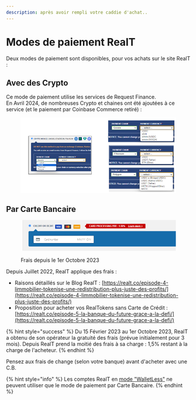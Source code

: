 ```yaml
---
description: après avoir rempli votre caddie d'achat..
---
```


# Modes de paiement RealT

Deux modes de paiement sont disponibles, pour vos achats sur le site RealT :

## Avec des Crypto

Ce mode de paiement utilise les services de Request Finance. \
En Avril 2024, de nombreuses Crypto et chaines ont été ajoutées à ce service (et le paiement par Coinbase Commerce retiré) :&#x20;

<figure><img src="../../.gitbook/assets/image (2) (1) (1).png" alt=""><figcaption></figcaption></figure>

## Par Carte Bancaire&#x20;

<figure><img src="../../.gitbook/assets/image (2) (1) (1) (1) (1) (1) (1) (1) (1) (1).png" alt=""><figcaption><p>Frais depuis le 1er Octobre 2023</p></figcaption></figure>

Depuis Juillet 2022, RealT applique des frais :

* Raisons détaillés sur le Blog RealT : [https://realt.co/episode-4-limmobilier-tokenise-une-redistribution-plus-juste-des-profits/](https://realt.co/episode-4-limmobilier-tokenise-une-redistribution-plus-juste-des-profits/)
* Proposition pour acheter vos RealTokens sans Carte de Crédit : [https://realt.co/episode-5-la-banque-du-future-grace-a-la-defi/](https://realt.co/episode-5-la-banque-du-future-grace-a-la-defi/)

{% hint style="success" %}
Du 15 Février 2023 au 1er Octobre 2023, RealT a obtenu de son opérateur la gratuité des frais (prévue initialement pour 3 mois). Depuis RealT prend la moitié des frais à sa charge : 1,5% restant à la charge de l'acheteur.
{% endhint %}

Pensez aux frais de change (selon votre banque) avant d'acheter avec une C.B.

{% hint style="info" %}
Les comptes RealT en [mode "WalletLess"](../walletless.md) ne peuvent utiliser que le mode de paiement par Carte Bancaire.
{% endhint %}
